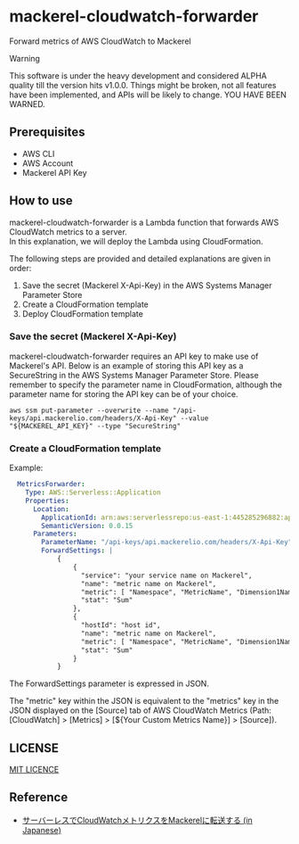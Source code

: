 # mackerel-cloudwatch-forwarder

Forward metrics of AWS CloudWatch to Mackerel

> [!WARNING]
> This software is under the heavy development and considered ALPHA quality till the version hits v1.0.0.
> Things might be broken, not all features have been implemented, and APIs will be likely to change. YOU HAVE BEEN WARNED.

## Prerequisites

- AWS CLI
- AWS Account
- Mackerel API Key

## How to use

mackerel-cloudwatch-forwarder is a Lambda function that forwards AWS CloudWatch metrics to a server.  
In this explanation, we will deploy the Lambda using CloudFormation.  

The following steps are provided and detailed explanations are given in order:

1. Save the secret (Mackerel X-Api-Key) in the AWS Systems Manager Parameter Store
2. Create a CloudFormation template
3. Deploy CloudFormation template

### Save the secret (Mackerel X-Api-Key)

mackerel-cloudwatch-forwarder requires an API key to make use of Mackerel's API. Below is an example of storing this API key as a SecureString in the AWS Systems Manager Parameter Store. Please remember to specify the parameter name in CloudFormation, although the parameter name for storing the API key can be of your choice.

```shell
aws ssm put-parameter --overwrite --name "/api-keys/api.mackerelio.com/headers/X-Api-Key" --value "${MACKEREL_API_KEY}" --type "SecureString"
```

### Create a CloudFormation template
Example:

```yaml
  MetricsForwarder:
    Type: AWS::Serverless::Application
    Properties:
      Location:
        ApplicationId: arn:aws:serverlessrepo:us-east-1:445285296882:applications/mackerel-cloudwatch-forwarder
        SemanticVersion: 0.0.15
      Parameters:
        ParameterName: "/api-keys/api.mackerelio.com/headers/X-Api-Key"
        ForwardSettings: |
            {
                {
                  "service": "your service name on Mackerel",
                  "name": "metric name on Mackerel",
                  "metric": [ "Namespace", "MetricName", "Dimension1Name", "Dimension1Value", {} ],
                  "stat": "Sum"
                },
                {
                  "hostId": "host id",
                  "name": "metric name on Mackerel",
                  "metric": [ "Namespace", "MetricName", "Dimension1Name", "Dimension1Value", {} ],
                  "stat": "Sum"
                }
            }   
```

The ForwardSettings parameter is expressed in JSON.  
  
The "metric" key within the JSON is equivalent to the "metrics" key in the JSON displayed on the [Source] tab of AWS CloudWatch Metrics (Path: [CloudWatch] > [Metrics] > [${Your Custom Metrics Name}] > [Source]).

## LICENSE

[MIT LICENCE](./LICENSE)

## Reference
- [サーバーレスでCloudWatchメトリクスをMackerelに転送する (in Japanese)](https://shogo82148.github.io/blog/2019/01/31/mackerel-cloudwatch-transfer/)
